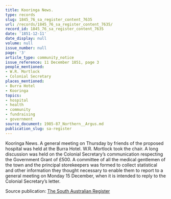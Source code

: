 ```yaml
---
title: Kooringa News.
type: records
slug: 1845_76_sa_register_content_7635
url: /records/1845_76_sa_register_content_7635/
record_id: 1845_76_sa_register_content_7635
date: '1851-12-11'
date_display: null
volume: null
issue_number: null
page: '3'
article_type: community_notice
issue_reference: 11 December 1851, page 3
people_mentioned:
- W.R. Mortlock
- Colonial Secretary
places_mentioned:
- Burra Hotel
- Kooringa
topics:
- hospital
- health
- community
- fundraising
- government
source_document: 1985-87_Northern__Argus.md
publication_slug: sa-register
---
```


Kooringa News.  A general meeting on Thursday by friends of the proposed hospital was held at the Burra Hotel.  W.R. Mortlock took the chair.  A long discussion was held on the Colonial Secretary’s communication respecting the Government Grant of £500.  A committee of all the medical gentlemen of the town and the principal storekeepers was formed to collect statistical and other information they thought necessary to enable them to report to a general meeting on Monday 15 December, when it is intended to reply to the Colonial Secretary’s letter.

Source publication: [The South Australian Register](/publications/sa-register/)
